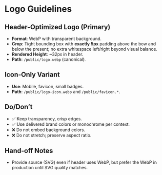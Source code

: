 # Logo Guidelines

## Header-Optimized Logo (Primary)

- **Format**: WebP with transparent background.
- **Crop**: Tight bounding box with **exactly 5px** padding above the bow and below the present; no extra whitespace left/right beyond visual balance.
- **Rendered Height**: ~32px in header.
- **Path**: `/public/logo.webp` (canonical).

## Icon-Only Variant

- **Use**: Mobile, favicon, small badges.
- **Path**: `/public/logo-icon.webp` and `/public/favicon.*`.

## Do/Don’t

- ✅ Keep transparency, crisp edges.
- ✅ Use delivered brand colors or monochrome per context.
- ❌ Do not embed background colors.
- ❌ Do not stretch; preserve aspect ratio.

## Hand-off Notes

- Provide source (SVG) even if header uses WebP, but prefer the WebP in production until SVG quality matches.
